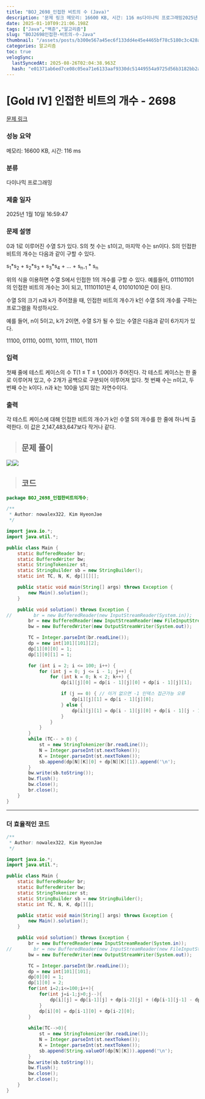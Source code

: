 ```yaml
---
title: "BOJ_2698_인접한 비트의 수 (Java)"
description: '문제 링크 메모리: 16600 KB, 시간: 116 ms다이나믹 프로그래밍2025년 1월 10일 16:59:47/\*\*Author: nowalex322, Kim HyeonJae\*/import java.io.;import java.util.;public class M'
date: 2025-01-10T09:21:06.198Z
tags: ["Java","백준","알고리즘"]
slug: "BOJ2698인접한-비트의-수-Java"
thumbnail: "/assets/posts/b300e567a45ec6f133dd4e45e4465bf78c5180c3c428a261c5d37286c6dd1d15.png"
categories: 알고리즘
toc: true
velogSync:
  lastSyncedAt: 2025-08-26T02:04:38.963Z
  hash: "e01371ab6ed7ce08c05ea71e6133aaf9330dc51449554a9725d56b3182bb2a22"
---
```


# [Gold IV] 인접한 비트의 개수 - 2698 

[문제 링크](https://www.acmicpc.net/problem/2698) 

### 성능 요약

메모리: 16600 KB, 시간: 116 ms

### 분류

다이나믹 프로그래밍

### 제출 일자

2025년 1월 10일 16:59:47

### 문제 설명

<p>0과 1로 이루어진 수열 S가 있다. S의 첫 수는 s1이고, 마지막 수는 sn이다. S의 인접한 비트의 개수는 다음과 같이 구할 수 있다.</p>

<p>s<sub>1</sub>*s<sub>2</sub> + s<sub>2</sub>*s<sub>3</sub> + s<sub>3</sub>*s<sub>4</sub> + ... + s<sub>n-1</sub> * s<sub>n</sub></p>

<p>위의 식을 이용하면 수열 S에서 인접한 1의 개수를 구할 수 있다. 예를들어, 011101101의 인접한 비트의 개수는 3이 되고, 111101101은 4, 010101010은 0이 된다.</p>

<p>수열 S의 크기 n과 k가 주어졌을 때, 인접한 비트의 개수가 k인 수열 S의 개수를 구하는 프로그램을 작성하시오.</p>

<p>예를 들어, n이 5이고, k가 2이면, 수열 S가 될 수 있는 수열은 다음과 같이 6가지가 있다.</p>

<p>11100, 01110, 00111, 10111, 11101, 11011</p>

### 입력 

 <p>첫째 줄에 테스트 케이스의 수 T(1 ≤ T ≤ 1,000)가 주어진다. 각 테스트 케이스는 한 줄로 이루어져 있고, 수 2개가 공백으로 구분되어 이루어져 있다. 첫 번째 수는 n이고, 두 번째 수는 k이다. n과 k는 100을 넘지 않는 자연수이다.</p>

### 출력 

 <p>각 테스트 케이스에 대해 인접한 비트의 개수가 k인 수열 S의 개수를 한 줄에 하나씩 출력한다. 이 값은 2,147,483,647보다 작거나 같다.</p>

> ## 문제 풀이

![](/assets/posts/b300e567a45ec6f133dd4e45e4465bf78c5180c3c428a261c5d37286c6dd1d15.png)![](/assets/posts/f7d54124a31b01eaba10401da294438df70644d5c09950e3f02722c1b5f8d858.png)


> ## 코드

```java
package BOJ_2698_인접한비트의개수;

/**
 * Author: nowalex322, Kim HyeonJae
 */

import java.io.*;
import java.util.*;

public class Main {
    static BufferedReader br;
    static BufferedWriter bw;
    static StringTokenizer st;
    static StringBuilder sb = new StringBuilder();
    static int TC, N, K, dp[][][];

    public static void main(String[] args) throws Exception {
        new Main().solution();
    }

    public void solution() throws Exception {
//        br = new BufferedReader(new InputStreamReader(System.in));
        br = new BufferedReader(new InputStreamReader(new FileInputStream("src/main/java/BOJ_2698_인접한비트의개수/input.txt")));
        bw = new BufferedWriter(new OutputStreamWriter(System.out));

        TC = Integer.parseInt(br.readLine());
        dp = new int[101][101][2];
        dp[1][0][0] = 1;
        dp[1][0][1] = 1;

        for (int i = 2; i <= 100; i++) {
            for (int j = 0; j <= i - 1; j++) {
                for (int k = 0; k < 2; k++) {
                    dp[i][j][0] = dp[i - 1][j][0] + dp[i - 1][j][1];

                    if (j == 0) { // 이거 없으면 -1 인덱스 접근가능 오류
                        dp[i][j][1] = dp[i - 1][j][0];
                    } else {
                        dp[i][j][1] = dp[i - 1][j][0] + dp[i - 1][j - 1][1];
                    }
                }
            }
        }
        while (TC-- > 0) {
            st = new StringTokenizer(br.readLine());
            N = Integer.parseInt(st.nextToken());
            K = Integer.parseInt(st.nextToken());
            sb.append(dp[N][K][0] + dp[N][K][1]).append('\n');
        }
        bw.write(sb.toString());
        bw.flush();
        bw.close();
        br.close();
    }
}
```
---
### 더 효율적인 코드
```java
/**
 * Author: nowalex322, Kim HyeonJae
 */

import java.io.*;
import java.util.*;

public class Main {
    static BufferedReader br;
    static BufferedWriter bw;
    static StringTokenizer st;
    static StringBuilder sb = new StringBuilder();
    static int TC, N, K, dp[][];

    public static void main(String[] args) throws Exception {
        new Main().solution();
    }

    public void solution() throws Exception {
        br = new BufferedReader(new InputStreamReader(System.in));
//        br = new BufferedReader(new InputStreamReader(new FileInputStream("src/main/java/BOJ_2698_인접한비트의개수/input.txt")));
        bw = new BufferedWriter(new OutputStreamWriter(System.out));

        TC = Integer.parseInt(br.readLine());
        dp = new int[101][101];
        dp[0][0] = 1;
        dp[1][0] = 2;
        for(int i=2;i<=100;i++){
            for(int j=i-1;j>0;j--){
                dp[i][j] = dp[i-1][j] + dp[i-2][j] + (dp[i-1][j-1] - dp[i-2][j-1]);
            }
            dp[i][0] = dp[i-1][0] + dp[i-2][0];
        }
        
        while(TC-->0){
            st = new StringTokenizer(br.readLine());
            N = Integer.parseInt(st.nextToken());
            K = Integer.parseInt(st.nextToken());
            sb.append(String.valueOf(dp[N][K])).append('\n');
        }
        bw.write(sb.toString());
        bw.flush();
        bw.close();
        br.close();
    }
}
```